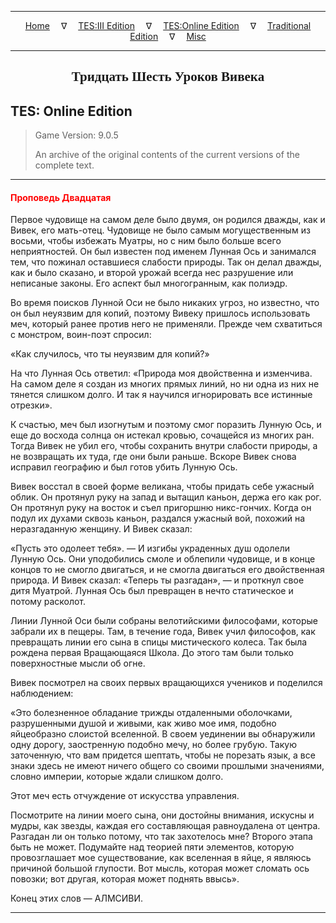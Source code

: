 
---

<!-- Jekyll Page Links -->

<center>
<a href="../../../../index.html">Home</a>
&emsp;&nabla;&emsp;
<a href="../../../index-tes3.html">TES:III Edition</a>
&emsp;&nabla;&emsp;
<a href="../../../index-teso.html">TES:Online Edition</a>
&emsp;&nabla;&emsp;
<a href="../../../index-traditional.html">Traditional Edition</a>
&emsp;&nabla;&emsp;
<a href="../../../index-misc.html">Misc</a>
</center>

<!-- Markdown Body Below: -->

---

<center>
<h2><span style="font-family:Georgia">Тридцать Шесть Уроков Вивека</span></h2>
</center>

## TES: Online Edition

> Game Version: 9.0.5
>
> An archive of the original contents of the current versions of the complete text.

---

#### <span style="color:red">Проповедь Двадцатая</span>

Первое чудовище на самом деле было двумя, он родился дважды, как и Вивек, его мать-отец. Чудовище не было самым могущественным из восьми, чтобы избежать Муатры, но с ним было больше всего неприятностей. Он был известен под именем Лунная Ось и занимался тем, что пожинал оставшиеся слабости природы. Так он делал дважды, как и было сказано, и второй урожай всегда нес разрушение или неписаные законы. Его аспект был многогранным, как полиэдр.

Во время поисков Лунной Оси не было никаких угроз, но известно, что он был неуязвим для копий, поэтому Вивеку пришлось использовать меч, который ранее против него не применяли. Прежде чем схватиться с монстром, воин-поэт спросил:

«Как случилось, что ты неуязвим для копий?»

На что Лунная Ось ответил: «Природа моя двойственна и изменчива. На самом деле я создан из многих прямых линий, но ни одна из них не тянется слишком долго. И так я научился игнорировать все истинные отрезки».

К счастью, меч был изогнутым и поэтому смог поразить Лунную Ось, и еще до восхода солнца он истекал кровью, сочащейся из многих ран. Тогда Вивек не убил его, чтобы сохранить внутри слабости природы, а не возвращать их туда, где они были раньше. Вскоре Вивек снова исправил географию и был готов убить Лунную Ось.

Вивек восстал в своей форме великана, чтобы придать себе ужасный облик. Он протянул руку на запад и вытащил каньон, держа его как рог. Он протянул руку на восток и съел пригоршню никс-гончих. Когда он подул их духами сквозь каньон, раздался ужасный вой, похожий на неразгаданную женщину. И Вивек сказал:

«Пусть это одолеет тебя». — И изгибы украденных душ одолели Лунную Ось. Они уподобились смоле и облепили чудовище, и в конце концов то не смогло двигаться, и не смогла двигаться его двойственная природа.
И Вивек сказал: «Теперь ты разгадан», — и проткнул свое дитя Муатрой. Лунная Ось был превращен в нечто статическое и потому расколот.

Линии Лунной Оси были собраны велотийскими философами, которые забрали их в пещеры. Там, в течение года, Вивек учил философов, как превращать линии его сына в спицы мистического колеса. Так была рождена первая Вращающаяся Школа. До этого там были только поверхностные мысли об огне.

Вивек посмотрел на своих первых вращающихся учеников и поделился наблюдением:

«Это болезненное обладание трижды отдаленными оболочками, разрушенными душой и живыми, как живо мое имя, подобно яйцеобразно слоистой вселенной. В своем уединении вы обнаружили одну дорогу, заостренную подобно мечу, но более грубую. Такую заточенную, что вам придется шептать, чтобы не порезать язык, а все знаки здесь не имеют ничего общего со своими прошлыми значениями, словно империи, которые ждали слишком долго.

Этот меч есть отчуждение от искусства управления.

Посмотрите на линии моего сына, они достойны внимания, искусны и мудры, как звезды, каждая его составляющая равноудалена от центра. Разгадан ли он только потому, что так захотелось мне? Второго этапа быть не может. Подумайте над теорией пяти элементов, которую провозглашает мое существование, как вселенная в яйце, я являюсь причиной большой глупости. Вот мысль, которая может сломать ось повозки; вот другая, которая может поднять ввысь».

Конец этих слов — АЛМСИВИ.

---
